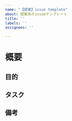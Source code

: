 ```yaml
---
name: "【提案】issue template"
about: 提案系のissueテンプレート
title: ''
labels: ''
assignees: ''

---
```


# 概要

## 目的

## タスク

## 備考
